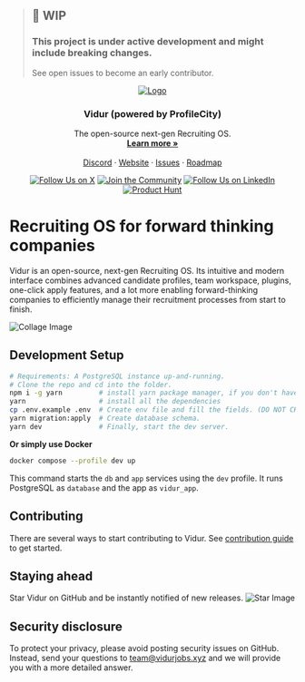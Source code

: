 > ##  🚧 WIP<br>
> ### This project is under active development and might include breaking changes.
> See open issues to become an early contributor.

<p align="center">
  <a href="https://github.com/nirvanaOSS/vidur">
   <img src="./header.png" alt="Logo">
  </a>

  <h3 align="center">Vidur (powered by ProfileCity)</h3>

  <p align="center">
    The open-source next-gen Recruiting OS.
    <br />
    <a href="https://www.vidurjobs.xyz"><strong>Learn more »</strong></a>
    <br />
    <br />
    <a href="https://discord.gg/Pt2W9Sx7ap">Discord</a>
    ·
    <a href="https://www.vidurjobs.xyz">Website</a>
    ·
    <a href="https://github.com/nirvanaOSS/vidur/issues">Issues</a>
    ·
    <a href="https://www.vidurjobs.xyz/roadmap">Roadmap</a>
  </p>
</p>

<p align="center">
   <a href="https://x.com/thenirvanalabs"><img src="https://img.shields.io/twitter/follow/thenirvanalabs" alt="Follow Us on X"></a>
   <a href="https://discord.gg/Pt2W9Sx7ap"><img src="https://img.shields.io/badge/Discord%20-%20Join%20the%20Community%20-%20%235865F2" alt="Join the Community"></a>
   <a href="https://www.linkedin.com/company/thenirvanalabs"><img src="https://img.shields.io/badge/LinkedIn%20-%20The%20Nirvana%20Labs%20-%20%230E92D5" alt="Follow Us on LinkedIn"></a>
   <a href="https://www.producthunt.com/products/vidur"><img src="https://img.shields.io/badge/Product%20Hunt%20-%20Vidur%20-%20%23DA552F" alt="Product Hunt"></a>
</p>

# Recruiting OS for forward thinking companies
Vidur is an open-source, next-gen Recruiting OS. Its intuitive and modern interface combines advanced candidate profiles, team workspace, plugins,  one-click apply features, and a lot more enabling forward-thinking companies to efficiently manage their recruitment processes from start to finish.

![Collage Image](asset/collage.png)

## Development Setup
```sh
# Requirements: A PostgreSQL instance up-and-running.
# Clone the repo and cd into the folder.
npm i -g yarn         # install yarn package manager, if you don't have already.
yarn                  # install all the dependencies
cp .env.example .env  # Create env file and fill the fields. (DO NOT CHANGE PORT)
yarn migration:apply  # Create database schema.
yarn dev              # Finally, start the dev server.
```

**Or simply use Docker**
```bash
docker compose --profile dev up 
```

This command starts the `db` and `app` services using the `dev` profile. It runs PostgreSQL as `database` and the app as `vidur_app`.

## Contributing
There are several ways to start contributing to Vidur. See [contribution guide](./CONTRIBUTING.md) to get started.

## Staying ahead
Star Vidur on GitHub and be instantly notified of new releases.
![Star Image](asset/star-repo.gif)

## Security disclosure
To protect your privacy, please avoid posting security issues on GitHub. Instead, send your questions to team@vidurjobs.xyz and we will provide you with a more detailed answer.
